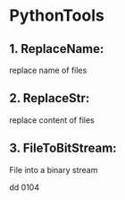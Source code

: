 # PythonTools
## 1. ReplaceName: 
replace name of files
## 2. ReplaceStr:
replace content of files
## 3. FileToBitStream: 
File into a binary stream

dd  0104
